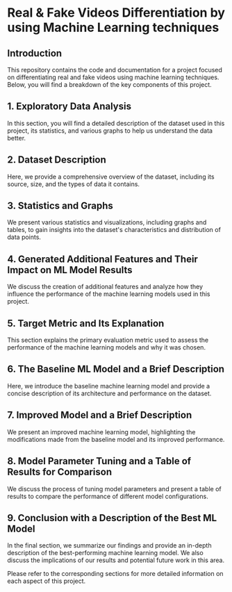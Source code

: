 # Real & Fake Videos Differentiation by using Machine Learning techniques

## Introduction

This repository contains the code and documentation for a project focused on differentiating real and fake videos using machine learning techniques. Below, you will find a breakdown of the key components of this project.

## 1. Exploratory Data Analysis

In this section, you will find a detailed description of the dataset used in this project, its statistics, and various graphs to help us understand the data better.

## 2. Dataset Description

Here, we provide a comprehensive overview of the dataset, including its source, size, and the types of data it contains. 

## 3. Statistics and Graphs

We present various statistics and visualizations, including graphs and tables, to gain insights into the dataset's characteristics and distribution of data points.

## 4. Generated Additional Features and Their Impact on ML Model Results

We discuss the creation of additional features and analyze how they influence the performance of the machine learning models used in this project.

## 5. Target Metric and Its Explanation

This section explains the primary evaluation metric used to assess the performance of the machine learning models and why it was chosen.

## 6. The Baseline ML Model and a Brief Description

Here, we introduce the baseline machine learning model and provide a concise description of its architecture and performance on the dataset.

## 7. Improved Model and a Brief Description

We present an improved machine learning model, highlighting the modifications made from the baseline model and its improved performance.

## 8. Model Parameter Tuning and a Table of Results for Comparison

We discuss the process of tuning model parameters and present a table of results to compare the performance of different model configurations.

## 9. Conclusion with a Description of the Best ML Model

In the final section, we summarize our findings and provide an in-depth description of the best-performing machine learning model. We also discuss the implications of our results and potential future work in this area.

Please refer to the corresponding sections for more detailed information on each aspect of this project.
